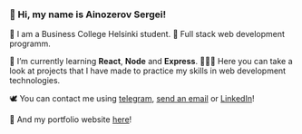 ### 🥷 Hi, my name is Ainozerov Sergei!

🌿 I am a Business College Helsinki student.
💎 Full stack web development programm.

📕 I’m currently learning **React**, **Node** and **Express**.
🕵🏼‍♂️ Here you can take a look at projects that I have made to practice my skills in web development technologies.

🕊 You can contact me using <a href='https://t.me/ainozerie'>telegram</a>, <a href = "mailto: ainozerie.prod@gmail.com">send an email</a> or <a href = "https://www.linkedin.com/in/ainozerie/">LinkedIn</a>!

🏓 And my portfolio website <a href='https://ainozerov-sergei-mauve.vercel.app'>here</a>!
